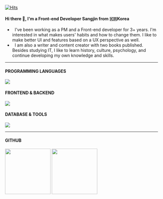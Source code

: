[![Hits](https://hits.seeyoufarm.com/api/count/incr/badge.svg?url=https%3A%2F%2Fgithub.com%2FYoonCode&count_bg=%2379C83D&title_bg=%23555555&icon=&icon_color=%23E7E7E7&title=hits&edge_flat=false)](https://hits.seeyoufarm.com)

#### Hi there 👋, I'm a Front-end Developer Sangjin from 🇰🇷Korea 

- &nbsp; I've been working as a PM and a Front-end developer for 3+ years. I'm interested in what makes users' habits and how to change them. I like to make better UI and features based on a UX perspective as well.</br>
- &nbsp; I am also a writer and content creator with two books published. Besides studying IT, I like to learn history, culture, psychology, and continue developing my own knowledge and skills.</br>
---

<div>
  <h4>PROGRAMMING LANGUAGES</h4>
  <img src="https://skillicons.dev/icons?i=js,ts,php" />
</div>
<div>
  <h4>FRONTEND & BACKEND</h4>
  <img src="https://skillicons.dev/icons?i=html,css,react,tailwind,nodejs,wordpress" />
</div>
<div>
  <h4>DATABASE & TOOLS</h4>
  <img src="https://skillicons.dev/icons?i=mysql,mongodb,git,github,vscode,ps,figma,postman" />
</div>

---

<div>
  <h4>GITHUB</h4>
  <img height="150px" src="https://github-readme-stats.vercel.app/api/top-langs/?username=YoonCode&layout=compact&theme=ayu-mirage&langs_count=7" />
  <img height="150px" src="https://github-readme-stats.vercel.app/api?username=YoonCode&show_icons=true&theme=ayu-mirage&hide=contribs" />
</div>
